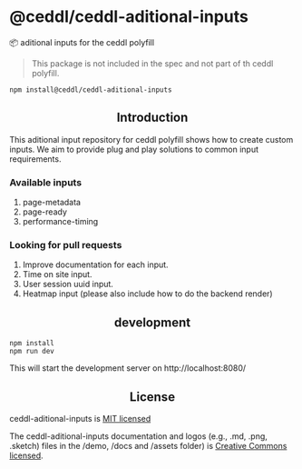 # @ceddl/ceddl-aditional-inputs

📦 aditional inputs for the ceddl polyfill

> This package is not included in the spec and not part of th ceddl polyfill.

```
npm install@ceddl/ceddl-aditional-inputs
```

<h2 align="center">Introduction</h2>

This aditional input repository for ceddl polyfill shows how to create custom inputs. We aim to provide plug and play solutions to common input requirements.

### Available inputs

1. page-metadata
2. page-ready
3. performance-timing

### Looking for pull requests

1. Improve documentation for each input.
2. Time on site input.
3. User session uuid input.
4. Heatmap input (please also include how to do the backend render)


<h2 align="center">development</h2>

```
npm install
npm run dev
```

This will start the development server on  http://localhost:8080/

<h2 align="center">License</h2>

ceddl-aditional-inputs is [MIT licensed]()

The ceddl-aditional-inputs documentation and logos (e.g., .md, .png, .sketch)  files in the /demo, /docs and /assets folder) is [Creative Commons licensed]().
